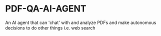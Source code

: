 # PDF-QA-AI-AGENT
An AI agent that can 'chat' with and analyze PDFs and make autonomous decisions to do other things i.e. web search
